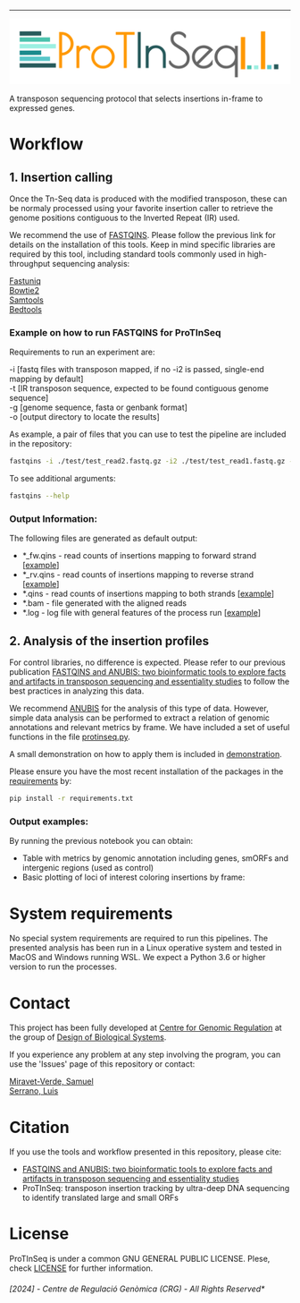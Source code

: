 ---

<p align="center">
  <img src="./images/protinseq.png"/>
</p>

A transposon sequencing protocol that selects insertions in-frame to expressed genes.

# Workflow 

## 1. Insertion calling 

Once the Tn-Seq data is produced with the modified transposon, these can be normaly processed using your favorite insertion caller to retrieve the genome positions contiguous to the Inverted Repeat (IR) used. 

We recommend the use of [FASTQINS](https://github.com/CRG-CNAG/fastqins). Please follow the previous link for details on the installation of this tools. Keep in mind specific libraries are required by this tool, including standard tools commonly used in high-throughput sequencing analysis:

  [Fastuniq](https://sourceforge.net/projects/fastuniq/) <br /> 
  [Bowtie2](http://bowtie-bio.sourceforge.net/bowtie2/manual.shtml)<br />
  [Samtools](http://www.htslib.org/)<br/>
  [Bedtools](https://bedtools.readthedocs.io/en/latest/)

### Example on how to run FASTQINS for ProTInSeq

Requirements to run an experiment are: 

  -i [fastq files with transposon mapped, if no -i2 is passed, single-end mapping by default] <br />
  -t [IR transposon sequence, expected to be found contiguous genome sequence] <br />
  -g [genome sequence, fasta or genbank format]  <br />
  -o [output directory to locate the results]

As example, a pair of files that you can use to test the pipeline are included in the repository:

```bash
fastqins -i ./test/test_read2.fastq.gz -i2 ./test/test_read1.fastq.gz -t TACGGACTTTATC -g ./test/NC_000912.fna -o test -v -r 0
```

To see additional arguments:
```bash
fastqins --help
```

### Output Information:

The following files are generated as default output:
- \*_fw.qins - read counts of insertions mapping to forward strand \[[example](./test/output_test/test_read2_fw.qins)\]
- \*_rv.qins - read counts of insertions mapping to reverse strand \[[example](./test/output_test/test_read2_rv.qins)\]
- \*.qins - read counts of insertions mapping to both strands \[[example](./test/output_test/test_read2.qins)\]
- \*.bam - file generated with the aligned reads
- \*.log - log file with general features of the process run \[[example](./test/output_test/test_read2.log)\]

## 2. Analysis of the insertion profiles

For control libraries, no difference is expected. Please refer to our previous publication [FASTQINS and ANUBIS: two bioinformatic tools to explore facts and artifacts in transposon sequencing and essentiality studies](https://academic.oup.com/nar/article/48/17/e102/5894413) to follow the best practices in analyzing this data. 

We recommend [ANUBIS](https://github.com/CRG-CNAG/anubis) for the analysis of this type of data. However, simple data analysis can be performed to extract a relation of genomic annotations and relevant metrics by frame. We have included a set of useful functions in the file [protinseq.py](./protinseq.py). 

A small demonstration on how to apply them is included in [demonstration](./protinseq_analysis.ipynb). 

Please ensure you have the most recent installation of the packages in the [requirements](./requirements.txt) by:
```bash
pip install -r requirements.txt
```

### Output examples:

By running the previous notebook you can obtain:

- Table with metrics by genomic annotation including genes, smORFs and intergenic regions (used as control)
- Basic plotting of loci of interest coloring insertions by frame:

# System requirements

No special system requirements are required to run this pipelines. The presented analysis has been run in a Linux operative system and tested in MacOS and Windows running WSL. We expect a Python 3.6 or higher version to run the processes. 

# Contact

This project has been fully developed at [Centre for Genomic Regulation](http://www.crg.eu/) at the group of [Design of Biological Systems](http://www.crg.eu/en/luis_serrano).

If you experience any problem at any step involving the program, you can use the 'Issues' page of this repository or contact:

[Miravet-Verde, Samuel](mailto:smiravet@ethz.ch)         
[Serrano, Luis](mailto:luis.serrano@crg.eu)

# Citation

If you use the tools and workflow presented in this repository, please cite:

- [FASTQINS and ANUBIS: two bioinformatic tools to explore facts and artifacts in transposon sequencing and essentiality studies](https://academic.oup.com/nar/article/48/17/e102/5894413)
- ProTInSeq: transposon insertion tracking by ultra-deep DNA sequencing to identify translated large and small ORFs

# License

ProTInSeq is under a common GNU GENERAL PUBLIC LICENSE. Plese, check [LICENSE](./LICENSE) for further information.

###### [2024] - Centre de Regulació Genòmica (CRG) - All Rights Reserved*

